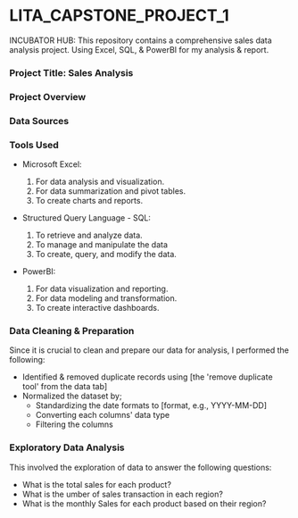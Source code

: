 # LITA_CAPSTONE_PROJECT_1

INCUBATOR HUB: This repository contains a comprehensive sales data analysis project. Using Excel, SQL, &amp; PowerBI for my analysis &amp; report.
### Project Title: Sales Analysis

### Project Overview

### Data Sources

### Tools Used

- Microsoft Excel: 
  1. For data analysis and visualization.
  2. For data summarization and pivot tables.
  3. To create charts and reports.

- Structured Query Language - SQL: 
  1. To retrieve and analyze data.
  2. To manage and manipulate the data
  3. To create, query, and modify the data.

- PowerBI:
  1. For data visualization and reporting.
  2. For data modeling and transformation.
  3. To create interactive dashboards.

### Data Cleaning & Preparation

Since it is crucial to clean and prepare our data for analysis, I performed the following:

- Identified & removed duplicate records using [the 'remove duplicate tool' from the data tab]
- Normalized the dataset by;
    - Standardizing the date formats to [format, e.g., YYYY-MM-DD]
    - Converting each columns' data type 
    - Filtering the columns
 
### Exploratory Data Analysis

This involved the exploration of data to answer the following questions:

- What is the total sales for each product?
- What is the umber of sales transaction in each region?
- What is the monthly Sales for each product based on their region?





